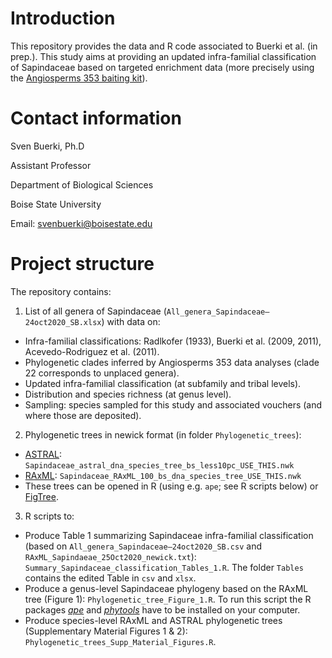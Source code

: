 # Introduction

This repository provides the data and R code associated to Buerki et al. (in prep.). This study aims at providing an updated infra-familial classification of Sapindaceae based on targeted enrichment data (more precisely using the [Angiosperms 353 baiting kit](https://arborbiosci.com/genomics/targeted-sequencing/mybaits/mybaits-expert/mybaits-expert-angiosperms-353/)).

# Contact information

Sven Buerki, Ph.D

Assistant Professor

Department of Biological Sciences

Boise State University

Email: svenbuerki@boisestate.edu

# Project structure

The repository contains:

1. List of all genera of Sapindaceae (`All_genera_Sapindaceae–24oct2020_SB.xlsx`) with data on:
  - Infra-familial classifications: Radlkofer (1933), Buerki et al. (2009, 2011), Acevedo-Rodriguez et al. (2011).
  - Phylogenetic clades inferred by Angiosperms 353 data analyses (clade 22 corresponds to unplaced genera).
  - Updated infra-familial classification (at subfamily and tribal levels).
  - Distribution and species richness (at genus level).
  - Sampling: species sampled for this study and associated vouchers (and where those are deposited).
2. Phylogenetic trees in newick format (in folder `Phylogenetic_trees`):
  - [ASTRAL](https://github.com/smirarab/ASTRAL): `Sapindaceae_astral_dna_species_tree_bs_less10pc_USE_THIS.nwk`
  - [RAxML](https://currentprotocols.onlinelibrary.wiley.com/doi/abs/10.1002/0471250953.bi0614s51): `Sapindaceae_RAxML_100_bs_dna_species_tree_USE_THIS.nwk`
  - These trees can be opened in R (using e.g. `ape`; see R scripts below) or [FigTree](http://tree.bio.ed.ac.uk/software/figtree/).
3. R scripts to:
  - Produce Table 1 summarizing Sapindaceae infra-familial classification (based on `All_genera_Sapindaceae–24oct2020_SB.csv` and `RAxML_Sapindaeae_25Oct2020_newick.txt`): `Summary_Sapindaceae_classification_Tables_1.R`. The folder `Tables` contains the edited Table in `csv` and `xlsx`.
  - Produce a genus-level Sapindaceae phylogeny based on the RAxML tree (Figure 1): `Phylogenetic_tree_Figure_1.R`. To run this script the R packages [*ape*](https://cran.r-project.org/web/packages/ape/index.html) and [*phytools*](https://cran.r-project.org/web/packages/phytools/index.html) have to be installed on your computer.
  - Produce species-level RAxML and ASTRAL phylogenetic trees (Supplementary Material Figures 1 & 2): `Phylogenetic_trees_Supp_Material_Figures.R`.
  